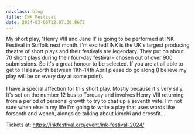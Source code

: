 ```yaml
---
navclass: blog
title: INK Festival
date: 2024-03-06T12:07:30.867Z
---
```

My short play, 'Henry VIII and Jane II' is going to be performed at INK Festival in Suffolk next month. I'm excited! INK is the UK's largest producing theatre of short plays and their festivals are legendary. They put on about 70 short plays during their four-day festival - chosen out of over 900 submissions. So it's a great honour to be selected. If you are at all able to get to Halesworth between 11th-14th  April please do go along (I believe my play will be on every day at some point).\
\
I﻿ have a special affection for this short play. Mostly because it's very silly. It's set on the number 12 bus to Torquay and involves Henry VIII returning from a period of personal growth to try to chat up a seventh wife. I'm not sure when else in my life I'm going to write a play that uses words like forsooth and wench, alongside talking about kimchi and crossfit... 

T﻿ickets at: <https://inkfestival.org/event/ink-festival-2024/>